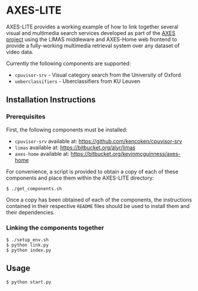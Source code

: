 AXES-LITE
=========

AXES-LITE provides a working example of how to link together several
visual and multimedia search services developed as part of the
[AXES project](http://www.axes-project.eu) using the LIMAS middleware
and AXES-Home web frontend to provide a fully-working multimedia
retrieval system over any dataset of video data.

Currently the following components are supported:

 - `cpuvisor-srv` - Visual category search from the University of Oxford
 - `ueberclassifiers` - Uberclassifiers from KU Leuven

Installation Instructions
-------------------------

### Prerequisites

First, the following components must be installed:

 - `cpuvisor-srv` available at: https://github.com/kencoken/cpuvisor-srv
 - `limas` available at: https://bitbucket.org/alyr/limas
 - `axes-home` available at: https://bitbucket.org/kevinmcguinness/axes-home
 
For convenience, a script is provided to obtain a copy of each of these
components and place them within the AXES-LITE directory:

    $ ./get_components.sh
    
Once a copy has been obtained of each of the components, the instructions
contained in their respective `README` files should be used to install them
and their dependencies.

### Linking the components together

    $ ./setup_env.sh
    $ python link.py
    $ python index.py

Usage
-----

    $ python start.py
